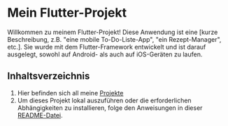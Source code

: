 # Mein Flutter-Projekt

Willkommen zu meinem Flutter-Projekt! Diese Anwendung ist eine [kurze Beschreibung, z.B. "eine mobile To-Do-Liste-App", "ein Rezept-Manager", etc.]. Sie wurde mit dem Flutter-Framework entwickelt und ist darauf ausgelegt, sowohl auf Android- als auch auf iOS-Geräten zu laufen.

## Inhaltsverzeichnis
1. Hier befinden sich all meine [Projekte](./lib)
2. Um dieses Projekt lokal auszuführen oder die erforderlichen Abhängigkeiten zu installieren, folge den Anweisungen in dieser [README-Datei](./README2.md).



